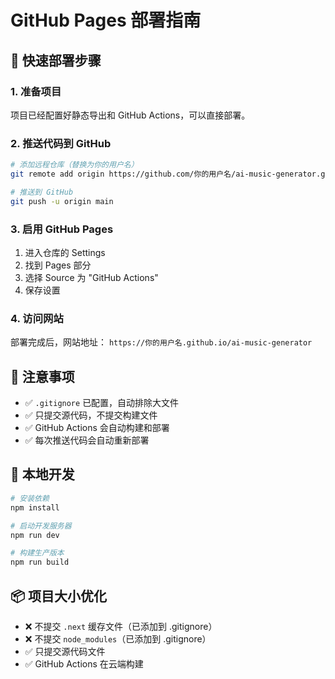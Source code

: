 # GitHub Pages 部署指南

## 🚀 快速部署步骤

### 1. 准备项目
项目已经配置好静态导出和 GitHub Actions，可以直接部署。

### 2. 推送代码到 GitHub

```bash
# 添加远程仓库（替换为你的用户名）
git remote add origin https://github.com/你的用户名/ai-music-generator.git

# 推送到 GitHub
git push -u origin main
```

### 3. 启用 GitHub Pages

1. 进入仓库的 Settings
2. 找到 Pages 部分
3. 选择 Source 为 "GitHub Actions"
4. 保存设置

### 4. 访问网站

部署完成后，网站地址：
`https://你的用户名.github.io/ai-music-generator`

## 📝 注意事项

- ✅ `.gitignore` 已配置，自动排除大文件
- ✅ 只提交源代码，不提交构建文件
- ✅ GitHub Actions 会自动构建和部署
- ✅ 每次推送代码会自动重新部署

## 🔧 本地开发

```bash
# 安装依赖
npm install

# 启动开发服务器
npm run dev

# 构建生产版本
npm run build
```

## 📦 项目大小优化

- ❌ 不提交 `.next` 缓存文件（已添加到 .gitignore）
- ❌ 不提交 `node_modules`（已添加到 .gitignore）
- ✅ 只提交源代码文件
- ✅ GitHub Actions 在云端构建




